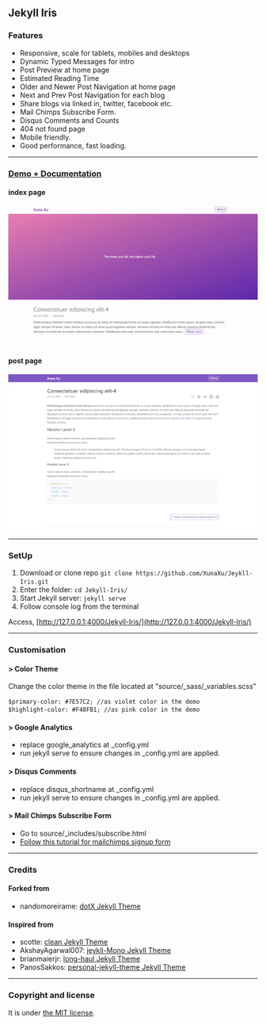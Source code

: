 ## Jekyll Iris


### Features

- Responsive, scale for tablets, mobiles and desktops
- Dynamic Typed Messages for intro
- Post Preview at home page
- Estimated Reading Time
- Older and Newer Post Navigation at home page
- Next and Prev Post Navigation for each blog
- Share blogs via linked in, twitter, facebook etc.
- Mail Chimps Subscribe Form.
- Disqus Comments and Counts
- 404 not found page
- Mobile friendly.
- Good performance, fast loading.

---

### [Demo + Documentation](https://xunaxu.github.io/Jekyll-Iris/)

#### index page
![Jeykll-Iris - free Jekyll theme](/homepage.gif)

#### post page
![Post Page](/Screen-Shot-post.png)

---

### SetUp

1. Download or clone repo `git clone https://github.com/XunaXu/Jeykll-Iris.git`
2. Enter the folder: `cd Jekyll-Iris/`
3. Start Jekyll server: `jekyll serve`
4. Follow console log from the terminal

Access, [http://127.0.0.1:4000/Jekyll-Iris/](http://127.0.0.1:4000/Jekyll-Iris/)

---

### Customisation

#### > Color Theme
Change the color theme in the file located at "source/_sass/_variables.scss"
```
$primary-color: #7E57C2; //as violet color in the demo
$highlight-color: #F48FB1; //as pink color in the demo
```

#### > Google Analytics
* replace google_analytics at _config.yml
* run jekyll serve to ensure changes in _config.yml are applied.

#### > Disqus Comments
* replace disqus_shortname at _config.yml
* run jekyll serve to ensure changes in _config.yml are applied.

#### > Mail Chimps Subscribe Form
* Go to source/_includes/subscribe.html
* [Follow this tutorial for mailchimps signup form](http://kb.mailchimp.com/lists/signup-forms/add-a-signup-form-to-your-website)


---

### Credits

#### Forked from
* nandomoreirame: [dotX Jekyll Theme](https://github.com/nandomoreirame/dotX)

#### Inspired from
* scotte: [clean Jekyll Theme](https://github.com/scotte/jekyll-clean)
* AkshayAgarwal007: [jeykll-Mono Jekyll Theme](https://github.com/AkshayAgarwal007/Jekyll-Mono)
* brianmaierjr: [long-haul Jekyll Theme](https://github.com/brianmaierjr/long-haul)
* PanosSakkos: [personal-jekyll-theme Jekyll Theme](https://github.com/PanosSakkos/personal-jekyll-theme)

---

### Copyright and license

It is under [the MIT license](/LICENSE).
